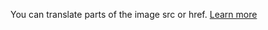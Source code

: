 You can translate parts of the image src or href. [Learn more](https://github.com/locize/locizify#fragment-replacement-for-links-and-images)